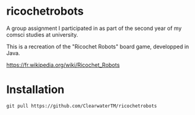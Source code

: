 # ricochetrobots
A group assignment I participated in as part of the second year of my comsci studies at university.

This is a recreation of the "Ricochet Robots" board game, developped in Java.

https://fr.wikipedia.org/wiki/Ricochet_Robots

# Installation

`git pull https://github.com/ClearwaterTM/ricochetrobots `
